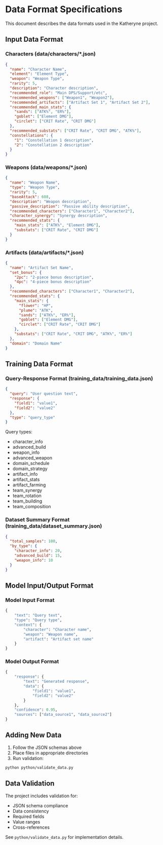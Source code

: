 # Data Format Specifications

This document describes the data formats used in the Katheryne project.

## Input Data Format

### Characters (data/characters/*.json)

```json
{
  "name": "Character Name",
  "element": "Element Type",
  "weapon": "Weapon Type",
  "rarity": 5,
  "description": "Character description",
  "recommended_role": "Main DPS/Support/etc",
  "recommended_weapons": ["Weapon1", "Weapon2"],
  "recommended_artifacts": ["Artifact Set 1", "Artifact Set 2"],
  "recommended_main_stats": {
    "sands": ["ATK%", "ER%"],
    "goblet": ["Element DMG"],
    "circlet": ["CRIT Rate", "CRIT DMG"]
  },
  "recommended_substats": ["CRIT Rate", "CRIT DMG", "ATK%"],
  "constellations": {
    "1": "Constellation 1 description",
    "2": "Constellation 2 description"
  }
}
```

### Weapons (data/weapons/*.json)

```json
{
  "name": "Weapon Name",
  "type": "Weapon Type",
  "rarity": 5,
  "baseAttack": 608,
  "description": "Weapon description",
  "passive_description": "Passive ability description",
  "recommended_characters": ["Character1", "Character2"],
  "character_synergy": "Synergy description",
  "recommended_stats": {
    "main_stats": ["ATK%", "Element DMG"],
    "substats": ["CRIT Rate", "CRIT DMG"]
  }
}
```

### Artifacts (data/artifacts/*.json)

```json
{
  "name": "Artifact Set Name",
  "set_bonus": {
    "2pc": "2-piece bonus description",
    "4pc": "4-piece bonus description"
  },
  "recommended_characters": ["Character1", "Character2"],
  "recommended_stats": {
    "main_stats": {
      "flower": "HP",
      "plume": "ATK",
      "sands": ["ATK%", "ER%"],
      "goblet": ["Element DMG"],
      "circlet": ["CRIT Rate", "CRIT DMG"]
    },
    "substats": ["CRIT Rate", "CRIT DMG", "ATK%", "ER%"]
  },
  "domain": "Domain Name"
}
```

## Training Data Format

### Query-Response Format (training_data/training_data.json)

```json
{
  "query": "User question text",
  "response": {
    "field1": "value1",
    "field2": "value2"
  },
  "type": "query_type"
}
```

Query types:
- character_info
- advanced_build
- weapon_info
- advanced_weapon
- domain_schedule
- domain_strategy
- artifact_info
- artifact_stats
- artifact_farming
- team_synergy
- team_rotation
- team_building
- team_composition

### Dataset Summary Format (training_data/dataset_summary.json)

```json
{
  "total_samples": 100,
  "by_type": {
    "character_info": 20,
    "advanced_build": 15,
    "weapon_info": 10
  }
}
```

## Model Input/Output Format

### Model Input Format

```python
{
    "text": "Query text",
    "type": "Query type",
    "context": {
        "character": "Character name",
        "weapon": "Weapon name",
        "artifact": "Artifact set name"
    }
}
```

### Model Output Format

```python
{
    "response": {
        "text": "Generated response",
        "data": {
            "field1": "value1",
            "field2": "value2"
        }
    },
    "confidence": 0.95,
    "sources": ["data_source1", "data_source2"]
}
```

## Adding New Data

1. Follow the JSON schemas above
2. Place files in appropriate directories
3. Run validation:
```bash
python python/validate_data.py
```

## Data Validation

The project includes validation for:
- JSON schema compliance
- Data consistency
- Required fields
- Value ranges
- Cross-references

See `python/validate_data.py` for implementation details.